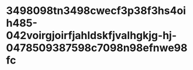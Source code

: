 # 3498098tn3498cwecf3p38f3hs4oih485-042voirgjoirfjahldskfjvalhgkjg-hj-0478509387598c7098n98efnwe98fc